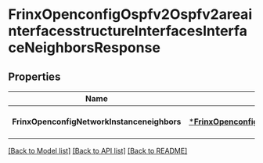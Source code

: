 # FrinxOpenconfigOspfv2Ospfv2areainterfacesstructureInterfacesInterfaceNeighborsResponse

## Properties
Name | Type | Description | Notes
------------ | ------------- | ------------- | -------------
**FrinxOpenconfigNetworkInstanceneighbors** | [***FrinxOpenconfigOspfv2Ospfv2areainterfacesstructureInterfacesInterfaceNeighbors**](frinx.openconfig.ospfv2.ospfv2areainterfacesstructure.interfaces.interface.Neighbors.md) |  | [optional] [default to null]

[[Back to Model list]](../README.md#documentation-for-models) [[Back to API list]](../README.md#documentation-for-api-endpoints) [[Back to README]](../README.md)


